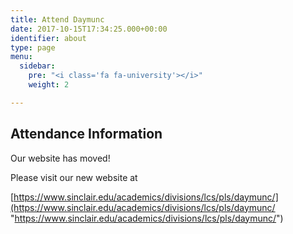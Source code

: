 ```yaml
---
title: Attend Daymunc
date: 2017-10-15T17:34:25.000+00:00
identifier: about
type: page
menu:
  sidebar:
    pre: "<i class='fa fa-university'></i>"
    weight: 2

---
```

## Attendance Information

Our website has moved!

Please visit our new website at

[https://www.sinclair.edu/academics/divisions/lcs/pls/daymunc/](https://www.sinclair.edu/academics/divisions/lcs/pls/daymunc/ "https://www.sinclair.edu/academics/divisions/lcs/pls/daymunc/")